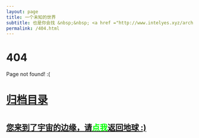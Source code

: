 ```yaml
---
layout: page
title: 一个未知的世界
subtitle: 也是你会找 &nbsp;&nbsp; <a href ="http://www.intelyes.xyz/arch.html">架构</a>&nbsp;&nbsp; <a href ="http://www.intelyes.xyz/life.html">生活故事</a>&nbsp;&nbsp; <a href ="http://www.intelyes.xyz/jvm.html">JVM</a>&nbsp;&nbsp; <a href ="http://www.intelyes.xyz/spring-boot.html">Spring Boot</a>&nbsp;&nbsp; <a href ="http://www.intelyes.xyz/spring-cloud.html">Spring Cloud</a>
permalink: /404.html
---
```


# 404

Page not found! :(

<h1><a href ="http://www.intelyes.xyz/archives.html">归档目录</a><h1>

<h2><a href="http://www.intelyes.xyz/archives.html">您来到了宇宙的边缘，请<span style="color:#00FF00">点我</span>返回地球 :)</a></h2>
